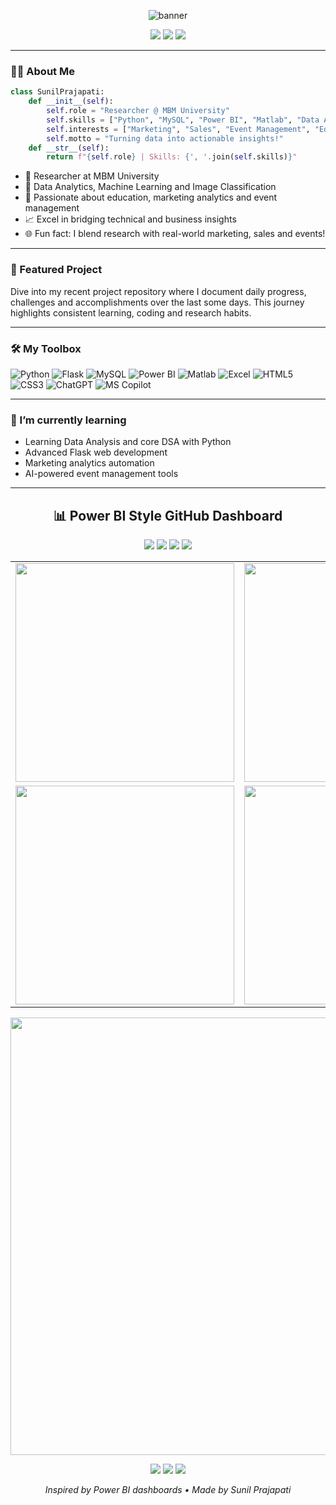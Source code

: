 <p align="center">
  <img src="https://capsule-render.vercel.app/api?type=waving&color=0:8BC6EC,100:9599E2&height=180&section=header&text=Sunil%20Prajapati&fontSize=40&fontAlignY=35&desc=Researcher%20%7C%20Data%20Scientist%20%7C%20MBM%20University&descSize=20&descAlignY=60" alt="banner"/>
</p>

<p align="center">
  <a href="https://www.linkedin.com/in/sunil-prajapati832"><img src="https://img.shields.io/badge/LinkedIn-blue?logo=linkedin&style=for-the-badge" /></a>
  <a href="https://github.com/sunilprajapati832"><img src="https://img.shields.io/badge/GitHub-171515?logo=github&style=for-the-badge" /></a>
  <a href="https://educationdevelopmentunit.blogspot.com/"><img src="https://img.shields.io/badge/Blog-FF5722?logo=blogger&style=for-the-badge" /></a>
</p>

---

### 👨‍🔬 About Me

```python
class SunilPrajapati:
    def __init__(self):
        self.role = "Researcher @ MBM University"
        self.skills = ["Python", "MySQL", "Power BI", "Matlab", "Data Analytics", "Image Classification", "Machine Learning", "Excel"]
        self.interests = ["Marketing", "Sales", "Event Management", "EdTech"]
        self.motto = "Turning data into actionable insights!"
    def __str__(self):
        return f"{self.role} | Skills: {', '.join(self.skills)}"
```

- 🔬 Researcher at MBM University  
- 💾 Data Analytics, Machine Learning and Image Classification  
- 🧠 Passionate about education, marketing analytics and event management  
- 📈 Excel in bridging technical and business insights  
- 🌐 Fun fact: I blend research with real-world marketing, sales and events!

---

### 🚀 Featured Project

Dive into my recent project repository where I document daily progress, challenges and accomplishments over the last some days. This journey highlights consistent learning, coding and research habits.

---

### 🛠️ My Toolbox

![Python](https://img.shields.io/badge/Python-3776AB?style=flat-square&logo=python&logoColor=white)
![Flask](https://img.shields.io/badge/Flask-000000?style=flat-square&logo=flask&logoColor=white)
![MySQL](https://img.shields.io/badge/MySQL-4479A1?style=flat-square&logo=mysql&logoColor=white)
![Power BI](https://img.shields.io/badge/PowerBI-F2C811?style=flat-square&logo=powerbi&logoColor=black)
![Matlab](https://img.shields.io/badge/Matlab-0076A8?style=flat-square&logo=mathworks&logoColor=white)
![Excel](https://img.shields.io/badge/Excel-217346?style=flat-square&logo=microsoft-excel&logoColor=white)
![HTML5](https://img.shields.io/badge/HTML5-E34F26?style=flat-square&logo=html5&logoColor=white)
![CSS3](https://img.shields.io/badge/CSS3-1572B6?style=flat-square&logo=css3&logoColor=white)
![ChatGPT](https://img.shields.io/badge/ChatGPT-10A37F?style=flat-square&logo=openai&logoColor=white)
![MS Copilot](https://img.shields.io/badge/MS%20Copilot-000000?style=flat-square&logo=microsoft&logoColor=white)

---

### 🌱 I’m currently learning

- Learning Data Analysis and core DSA with Python
- Advanced Flask web development
- Marketing analytics automation
- AI-powered event management tools

---

<!-- Power BI Inspired GitHub Stats Dashboard -->
<h2 align="center">📊 Power BI Style GitHub Dashboard</h2>

<p align="center">
  <img src="https://img.shields.io/badge/Commits-✔️%201,234-blue?style=for-the-badge&logo=github" />
  <img src="https://img.shields.io/badge/Repositories-22-green?style=for-the-badge&logo=github" />
  <img src="https://img.shields.io/badge/Followers-150-orange?style=for-the-badge&logo=github" />
  <img src="https://img.shields.io/badge/Stars-320-yellow?style=for-the-badge&logo=star" />
</p>

<table align="center">
  <tr>
    <td>
      <img src="https://github-readme-stats.vercel.app/api?username=sunilprajapati832&show_icons=true&theme=chartreuse-dark" width="350"/>
    </td>
    <td>
      <img src="https://github-readme-streak-stats.herokuapp.com/?user=sunilprajapati832&theme=chartreuse-dark" width="350"/>
    </td>
  </tr>
  <tr>
    <td>
      <img src="https://github-readme-activity-graph.vercel.app/graph?username=sunilprajapati832&theme=gruvbox&hide_border=true" width="350"/>
    </td>
    <td>
      <img src="https://github-profile-summary-cards.vercel.app/api/cards/profile-details?username=sunilprajapati832&theme=solarized_dark" width="350"/>
    </td>
  </tr>
</table>

<p align="center">
  <img src="https://github-profile-trophy.vercel.app/?username=sunilprajapati832&theme=gruvbox&no-frame=true&margin-w=10" width="700"/>
</p>

<p align="center">
  <img src="https://img.shields.io/badge/Top%20Language-Python-blueviolet?style=flat-square&logo=python&logoColor=white" />
  <img src="https://img.shields.io/badge/Data%20Analytics-Power%20BI-yellow?style=flat-square&logo=powerbi&logoColor=black" />
  <img src="https://img.shields.io/badge/Machine%20Learning-In%20Progress-brightgreen?style=flat-square&logo=scikit-learn" />
</p>

<p align="center">
  <i>Inspired by Power BI dashboards • Made by Sunil Prajapati</i>
</p>
